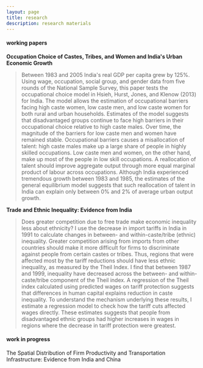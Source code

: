 ```yaml
---
layout: page
title: research
description: research materials
---
```


#### working papers

**Occupation Choice of Castes, Tribes, and Women and India's Urban Economic Growth**

>Between 1983 and 2005 India's real GDP per capita grew by 125%. Using wage, occupation, social group, and gender data from five rounds of the National Sample Survey, this paper tests the occupational choice model in Hsieh, Hurst, Jones, and Klenow (2013) for India. The model allows the estimation of occupational barriers facing high caste women, low caste men, and low caste women for both rural and urban households. Estimates of the model suggests that disadvantaged groups continue to face high barriers in their occupational choice relative to high caste males. Over time, the magnitude of the barriers for low caste men and women have remained stable. Occupational barriers causes a misallocation of talent: high caste males make up a large share of people in highly skilled occupations. Low caste men and women, on the other hand, make up most of the people in low skill occupations. A reallocation of talent should improve aggregate output through more equal marginal product of labour across occupations. Although India experienced tremendous growth between 1983 and 1985, the estimates of the general equilibrium model suggests that such reallocation of talent in India can explain only between 0% and 2% of average urban output growth.

**Trade and Ethnic Inequality: Evidence from India**

>Does greater competition due to free trade make economic inequality less about ethnicity? I use the decrease in import tariffs in India in 1991 to calculate changes in between- and within-caste/tribe (ethnic) inequality. Greater competition arising from imports from other countries should make it more difficult for firms to discriminate against people from certain castes or tribes. Thus, regions that were affected most by the tariff reductions should have less ethnic inequality, as measured by the Theil Index. I find that between 1987 and 1999, inequality have decreased across the between- and within-caste/tribe component of the Theil index. A regression of the Theil index calculated using predicted wages on tariff protection suggests that differences in human capital explains reduction in caste inequality. To understand the mechanism underlying these results, I estimate a regression model to check how the tariff cuts affected wages directly. These estimates suggests that people from disadvantaged ethnic groups had higher increases in wages in regions where the decrease in tariff protection were greatest.

#### work in progress

The Spatial Distribution of Firm Productivity and Transportation Infrastructure: Evidence from India and China
